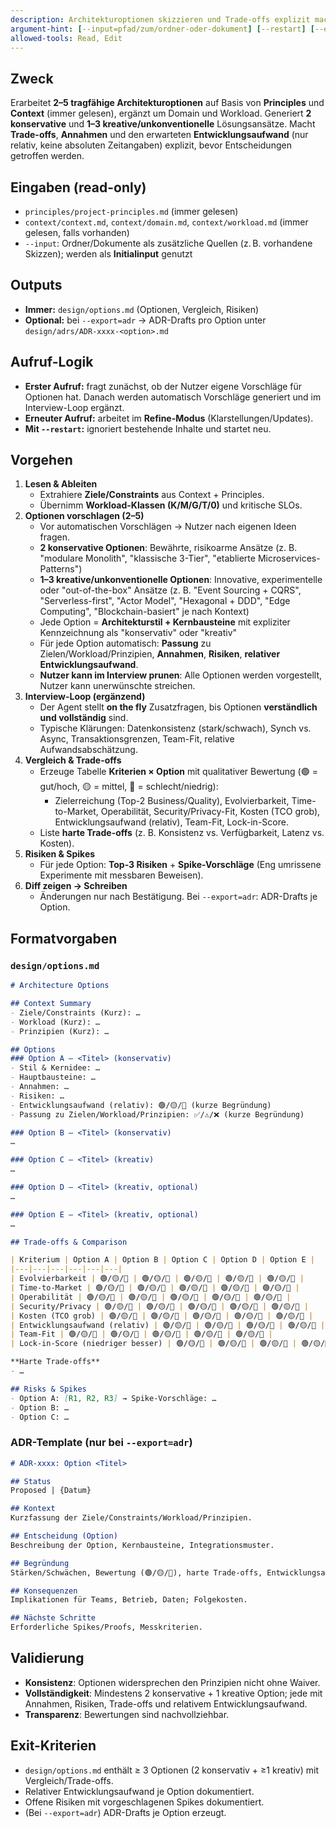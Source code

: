 ```yaml
---
description: Architekturoptionen skizzieren und Trade-offs explizit machen
argument-hint: [--input=pfad/zum/ordner-oder-dokument] [--restart] [--export=adr]
allowed-tools: Read, Edit
---
```


## Zweck
Erarbeitet **2–5 tragfähige Architekturoptionen** auf Basis von **Principles** und **Context** (immer gelesen), ergänzt um Domain und Workload. Generiert **2 konservative** und **1–3 kreative/unkonventionelle** Lösungsansätze. Macht **Trade-offs**, **Annahmen** und den erwarteten **Entwicklungsaufwand** (nur relativ, keine absoluten Zeitangaben) explizit, bevor Entscheidungen getroffen werden.

## Eingaben (read-only)
- `principles/project-principles.md` (immer gelesen)
- `context/context.md`, `context/domain.md`, `context/workload.md` (immer gelesen, falls vorhanden)
- `--input`: Ordner/Dokumente als zusätzliche Quellen (z. B. vorhandene Skizzen); werden als **Initialinput** genutzt

## Outputs
- **Immer:** `design/options.md` (Optionen, Vergleich, Risiken)
- **Optional:** bei `--export=adr` → ADR-Drafts pro Option unter `design/adrs/ADR-xxxx-<option>.md`

## Aufruf-Logik
- **Erster Aufruf:** fragt zunächst, ob der Nutzer eigene Vorschläge für Optionen hat. Danach werden automatisch Vorschläge generiert und im Interview-Loop ergänzt.
- **Erneuter Aufruf:** arbeitet im **Refine-Modus** (Klarstellungen/Updates).
- **Mit `--restart`:** ignoriert bestehende Inhalte und startet neu.

## Vorgehen
1) **Lesen & Ableiten**
   - Extrahiere **Ziele/Constraints** aus Context + Principles.
   - Übernimm **Workload-Klassen (K/M/G/T/0)** und kritische SLOs.
2) **Optionen vorschlagen (2–5)**
   - Vor automatischen Vorschlägen → Nutzer nach eigenen Ideen fragen.
   - **2 konservative Optionen**: Bewährte, risikoarme Ansätze (z. B. "modulare Monolith", "klassische 3-Tier", "etablierte Microservices-Patterns")
   - **1–3 kreative/unkonventionelle Optionen**: Innovative, experimentelle oder "out-of-the-box" Ansätze (z. B. "Event Sourcing + CQRS", "Serverless-first", "Actor Model", "Hexagonal + DDD", "Edge Computing", "Blockchain-basiert" je nach Kontext)
   - Jede Option = **Architekturstil + Kernbausteine** mit expliziter Kennzeichnung als "konservativ" oder "kreativ"
   - Für jede Option automatisch: **Passung** zu Zielen/Workload/Prinzipien, **Annahmen**, **Risiken**, **relativer Entwicklungsaufwand**.
   - **Nutzer kann im Interview prunen**: Alle Optionen werden vorgestellt, Nutzer kann unerwünschte streichen.
3) **Interview-Loop (ergänzend)**
   - Der Agent stellt **on the fly** Zusatzfragen, bis Optionen **verständlich und vollständig** sind.
   - Typische Klärungen: Datenkonsistenz (stark/schwach), Synch vs. Async, Transaktionsgrenzen, Team-Fit, relative Aufwandsabschätzung.
4) **Vergleich & Trade-offs**
   - Erzeuge Tabelle **Kriterien × Option** mit qualitativer Bewertung (🟢 = gut/hoch, 🟡 = mittel, 🔴 = schlecht/niedrig):
     - Zielerreichung (Top-2 Business/Quality), Evolvierbarkeit, Time-to-Market, Operabilität, Security/Privacy-Fit, Kosten (TCO grob), Entwicklungsaufwand (relativ), Team-Fit, Lock-in-Score.
   - Liste **harte Trade-offs** (z. B. Konsistenz vs. Verfügbarkeit, Latenz vs. Kosten).
5) **Risiken & Spikes**
   - Für jede Option: **Top-3 Risiken** + **Spike-Vorschläge** (Eng umrissene Experimente mit messbaren Beweisen).
6) **Diff zeigen → Schreiben**
   - Änderungen nur nach Bestätigung. Bei `--export=adr`: ADR-Drafts je Option.

## Formatvorgaben
### `design/options.md`
```md
# Architecture Options

## Context Summary
- Ziele/Constraints (Kurz): …
- Workload (Kurz): …
- Prinzipien (Kurz): …

## Options
### Option A – <Titel> (konservativ)
- Stil & Kernidee: …
- Hauptbausteine: …
- Annahmen: …
- Risiken: …
- Entwicklungsaufwand (relativ): 🟢/🟡/🔴 (kurze Begründung)
- Passung zu Zielen/Workload/Prinzipien: ✅/⚠️/❌ (kurze Begründung)

### Option B – <Titel> (konservativ)
…

### Option C – <Titel> (kreativ)
…

### Option D – <Titel> (kreativ, optional)
…

### Option E – <Titel> (kreativ, optional)
…

## Trade-offs & Comparison

| Kriterium | Option A | Option B | Option C | Option D | Option E |
|---|---|---|---|---|---|
| Evolvierbarkeit | 🟢/🟡/🔴 | 🟢/🟡/🔴 | 🟢/🟡/🔴 | 🟢/🟡/🔴 | 🟢/🟡/🔴 |
| Time-to-Market | 🟢/🟡/🔴 | 🟢/🟡/🔴 | 🟢/🟡/🔴 | 🟢/🟡/🔴 | 🟢/🟡/🔴 |
| Operabilität | 🟢/🟡/🔴 | 🟢/🟡/🔴 | 🟢/🟡/🔴 | 🟢/🟡/🔴 | 🟢/🟡/🔴 |
| Security/Privacy | 🟢/🟡/🔴 | 🟢/🟡/🔴 | 🟢/🟡/🔴 | 🟢/🟡/🔴 | 🟢/🟡/🔴 |
| Kosten (TCO grob) | 🟢/🟡/🔴 | 🟢/🟡/🔴 | 🟢/🟡/🔴 | 🟢/🟡/🔴 | 🟢/🟡/🔴 |
| Entwicklungsaufwand (relativ) | 🟢/🟡/🔴 | 🟢/🟡/🔴 | 🟢/🟡/🔴 | 🟢/🟡/🔴 | 🟢/🟡/🔴 |
| Team-Fit | 🟢/🟡/🔴 | 🟢/🟡/🔴 | 🟢/🟡/🔴 | 🟢/🟡/🔴 | 🟢/🟡/🔴 |
| Lock-in-Score (niedriger besser) | 🟢/🟡/🔴 | 🟢/🟡/🔴 | 🟢/🟡/🔴 | 🟢/🟡/🔴 | 🟢/🟡/🔴 |

**Harte Trade-offs**
- …

## Risks & Spikes
- Option A: [R1, R2, R3] → Spike-Vorschläge: …
- Option B: …
- Option C: …
````

### ADR-Template (nur bei `--export=adr`)

```md
# ADR-xxxx: Option <Titel>

## Status
Proposed | {Datum}

## Kontext
Kurzfassung der Ziele/Constraints/Workload/Prinzipien.

## Entscheidung (Option)
Beschreibung der Option, Kernbausteine, Integrationsmuster.

## Begründung
Stärken/Schwächen, Bewertung (🟢/🟡/🔴), harte Trade-offs, Entwicklungsaufwand (relativ).

## Konsequenzen
Implikationen für Teams, Betrieb, Daten; Folgekosten.

## Nächste Schritte
Erforderliche Spikes/Proofs, Messkriterien.
```

## Validierung

* **Konsistenz**: Optionen widersprechen den Prinzipien nicht ohne Waiver.
* **Vollständigkeit**: Mindestens 2 konservative + 1 kreative Option; jede mit Annahmen, Risiken, Trade-offs und relativem Entwicklungsaufwand.
* **Transparenz**: Bewertungen sind nachvollziehbar.

## Exit-Kriterien

* `design/options.md` enthält ≥ 3 Optionen (2 konservativ + ≥1 kreativ) mit Vergleich/Trade-offs.
* Relativer Entwicklungsaufwand je Option dokumentiert.
* Offene Risiken mit vorgeschlagenen Spikes dokumentiert.
* (Bei `--export=adr`) ADR-Drafts je Option erzeugt.
